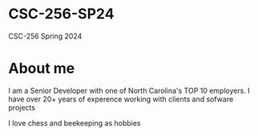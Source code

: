 # CSC-256-SP24
CSC-256 Spring 2024
# About me
I am a Senior Developer with one of North Carolina's TOP 10 employers.
I have over 20+ years of experence working with clients and sofware projects

I love chess and beekeeping as hobbies
